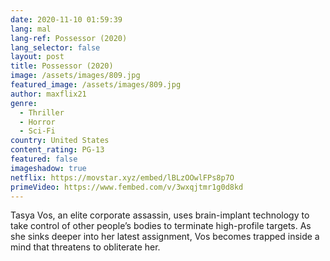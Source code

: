 ```yaml
---
date: 2020-11-10 01:59:39
lang: mal
lang-ref: Possessor (2020)
lang_selector: false
layout: post
title: Possessor (2020)
image: /assets/images/809.jpg
featured_image: /assets/images/809.jpg
author: maxflix21
genre:
  - Thriller
  - Horror
  - Sci-Fi
country: United States
content_rating: PG-13
featured: false
imageshadow: true
netflix: https://movstar.xyz/embed/lBLzOOwlFPs8p7O
primeVideo: https://www.fembed.com/v/3wxqjtmr1g0d8kd
---
```

Tasya Vos, an elite corporate assassin, uses brain-implant technology to take control of other people’s bodies to terminate high-profile targets. As she sinks deeper into her latest assignment, Vos becomes trapped inside a mind that threatens to obliterate her.